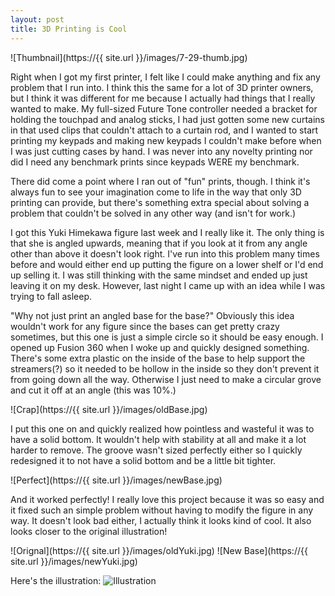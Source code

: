 ```yaml
---
layout: post
title: 3D Printing is Cool
---
```


![Thumbnail](https://{{ site.url }}/images/7-29-thumb.jpg)

Right when I got my first printer, I felt like I could make anything and fix any problem that I run into. I think this the same for a lot of 3D printer owners, but I think it was different for me because I actually had things that I really wanted to make. My full-sized Future Tone controller needed a bracket for holding the touchpad and analog sticks, I had just gotten some new curtains in that used clips that couldn't attach to a curtain rod, and I wanted to start printing my keypads and making new keypads I couldn't make before when I was just cutting cases by hand. I was never into any novelty printing nor did I need any benchmark prints since keypads WERE my benchmark.

There did come a point where I ran out of "fun" prints, though. I think it's always fun to see your imagination come to life in the way that only 3D printing can provide, but there's something extra special about solving a problem that couldn't be solved in any other way (and isn't for work.)

I got this Yuki Himekawa figure last week and I really like it. The only thing is that she is angled upwards, meaning that if you look at it from any angle other than above it doesn't look right. I've run into this problem many times before and would either end up putting the figure on a lower shelf or I'd end up selling it. I was still thinking with the same mindset and ended up just leaving it on my desk. However, last night I came up with an idea while I was trying to fall asleep.

"Why not just print an angled base for the base?" Obviously this idea wouldn't work for any figure since the bases can get pretty crazy sometimes, but this one is just a simple circle so it should be easy enough. I opened up Fusion 360 when I woke up and quickly designed something. There's some extra plastic on the inside of the base to help support the streamers(?) so it needed to be hollow in the inside so they don't prevent it from going down all the way. Otherwise I just need to make a circular grove and cut it off at an angle (this was 10%.)

![Crap](https://{{ site.url }}/images/oldBase.jpg)

I put this one on and quickly realized how pointless and wasteful it was to have a solid bottom. It wouldn't help with stability at all and make it a lot harder to remove. The groove wasn't sized perfectly either so I quickly redesigned it to not have a solid bottom and be a little bit tighter.

![Perfect](https://{{ site.url }}/images/newBase.jpg)

And it worked perfectly! I really love this project because it was so easy and it fixed such an simple problem without having to modify the figure in any way. It doesn't look bad either, I actually think it looks kind of cool. It also looks closer to the original illustration!

![Orignal](https://{{ site.url }}/images/oldYuki.jpg) ![New Base](https://{{ site.url }}/images/newYuki.jpg)

Here's the illustration:
![Illustration](http://www.project-imas.com/w/images/thumb/0/07/Yuki_SS_SSR%2B.png/800px-Yuki_SS_SSR%2B.png)
